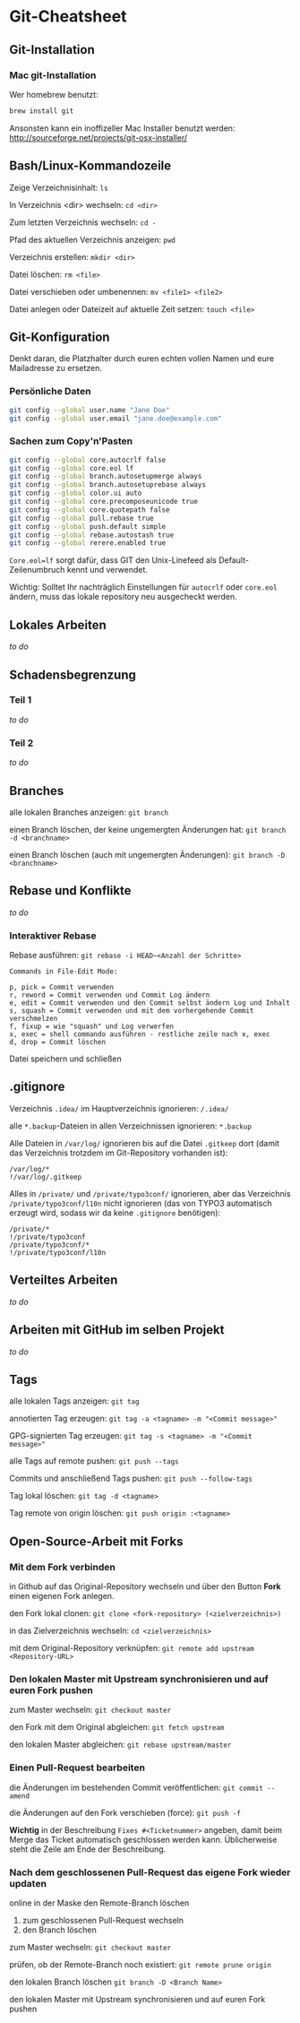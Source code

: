 # Git-Cheatsheet

## Git-Installation

### Mac git-Installation
Wer homebrew benutzt:

```bash
brew install git
```

Ansonsten kann ein inoffizeller Mac Installer benutzt werden:
http://sourceforge.net/projects/git-osx-installer/

## Bash/Linux-Kommandozeile

Zeige Verzeichnisinhalt: `ls` 

In Verzeichnis \<dir\> wechseln: `cd <dir>`
 
Zum letzten Verzeichnis wechseln: `cd - `

Pfad des aktuellen Verzeichnis anzeigen: `pwd`

Verzeichnis erstellen: `mkdir <dir>`

Datei löschen: `rm <file>`

Datei verschieben oder umbenennen: `mv <file1> <file2>`

Datei anlegen oder Dateizeit auf aktuelle Zeit setzen: `touch <file>`

## Git-Konfiguration
Denkt daran, die Platzhalter durch euren echten vollen Namen und eure
Mailadresse zu ersetzen.

### Persönliche Daten

```bash
git config --global user.name "Jane Doe"
git config --global user.email "jane.doe@example.com"
```

### Sachen zum Copy'n'Pasten

```bash
git config --global core.autocrlf false
git config --global core.eol lf
git config --global branch.autosetupmerge always
git config --global branch.autosetuprebase always
git config --global color.ui auto
git config --global core.precomposeunicode true
git config --global core.quotepath false
git config --global pull.rebase true
git config --global push.default simple
git config --global rebase.autostash true
git config --global rerere.enabled true
```

`Core.eol=lf` sorgt dafür, dass GIT den Unix-Linefeed als Default-Zeilenumbruch
kennt und verwendet.

Wichtig: Solltet Ihr nachträglich Einstellungen für `autocrlf` oder `core.eol`
ändern, muss das lokale repository neu ausgecheckt werden.

## Lokales Arbeiten
_to do_

## Schadensbegrenzung
### Teil 1
_to do_

### Teil 2
_to do_

## Branches

alle lokalen Branches anzeigen: `git branch`

einen Branch löschen, der keine ungemergten Änderungen hat:
`git branch -d <branchname>`

einen Branch löschen (auch mit ungemergten Änderungen):
`git branch -D <branchname>`

## Rebase und Konflikte
_to do_

### Interaktiver Rebase

Rebase ausführen: `git rebase -i HEAD~<Anzahl der Schritte>`

```
Commands in File-Edit Mode:

p, pick = Commit verwenden
r, reword = Commit verwenden und Commit Log ändern
e, edit = Commit verwenden und den Commit selbst ändern Log und Inhalt
s, squash = Commit verwenden und mit dem vorhergehende Commit verschmelzen
f, fixup = wie "squash" und Log verwerfen
x, exec = shell commando ausführen - restliche zeile nach x, exec
d, drop = Commit löschen
```

Datei speichern und schließen

## .gitignore
Verzeichnis `.idea/` im Hauptverzeichnis ignorieren: `/.idea/`

alle `*.backup`-Dateien in allen Verzeichnissen ignorieren: `*.backup`

Alle Dateien in `/var/log/` ignorieren bis auf die Datei `.gitkeep` dort (damit
das Verzeichnis trotzdem im Git-Repository vorhanden ist):
```
/var/log/*
!/var/log/.gitkeep
```

Alles in `/private/` und `/private/typo3conf/` ignorieren, aber das
Verzeichnis `/private/typo3conf/l10n` nicht ignorieren (das von TYPO3
automatisch erzeugt wird, sodass wir da keine `.gitignore` benötigen):
```
/private/*
!/private/typo3conf
/private/typo3conf/*
!/private/typo3conf/l10n
```

## Verteiltes Arbeiten
_to do_

## Arbeiten mit GitHub im selben Projekt
_to do_

## Tags

alle lokalen Tags anzeigen: `git tag`

annotierten Tag erzeugen: `git tag -a <tagname> -m "<Commit message>"`

GPG-signierten Tag erzeugen: `git tag -s <tagname> -m "<Commit message>"`

alle Tags auf remote pushen: `git push --tags`

Commits und anschließend Tags pushen: `git push --follow-tags`

Tag lokal löschen: `git tag -d <tagname>`

Tag remote von origin löschen: `git push origin :<tagname>` 

## Open-Source-Arbeit mit Forks

### Mit dem Fork verbinden
in Github auf das Original-Repository wechseln und über den Button **Fork** einen eigenen Fork anlegen.

den Fork lokal clonen: `git clone <fork-repository> (<zielverzeichnis>)`

in das Zielverzeichnis wechseln: `cd <zielverzeichnis>`

mit dem Original-Repository verknüpfen: `git remote add upstream <Repository-URL>`

### Den lokalen Master mit Upstream synchronisieren und auf euren Fork pushen
zum Master wechseln: `git checkout master`

den Fork mit dem Original abgleichen: `git fetch upstream`

den lokalen Master abgleichen: `git rebase upstream/master`

### Einen Pull-Request bearbeiten
die Änderungen im bestehenden Commit veröffentlichen: `git commit --amend`

die Änderungen auf den Fork verschieben (force): `git push -f`

**Wichtig**
in der Beschreibung `Fixes #<Ticketnummer>` angeben, damit beim Merge das Ticket automatisch geschlossen werden kann. Üblicherweise steht die Zeile am Ende der Beschreibung.

### Nach dem geschlossenen Pull-Request das eigene Fork wieder updaten
online in der Maske den Remote-Branch löschen
1. zum geschlossenen Pull-Request wechseln
1. den Branch löschen

zum Master wechseln: `git checkout master`

prüfen, ob der Remote-Branch noch existiert: `git remote prune origin`

den lokalen Branch löschen `git branch -D <Branch Name>`

den lokalen Master mit Upstream synchronisieren und auf euren Fork pushen
